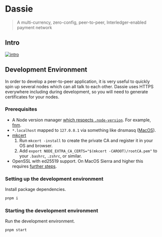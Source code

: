 # Dassie

> A multi-currency, zero-config, peer-to-peer, Interledger-enabled payment network

## Intro

[![intro](http://img.youtube.com/vi/Whp4RfW3K_U/0.jpg)](http://www.youtube.com/watch?v=Whp4RfW3K_U&t=8371 "Intro")

## Development Environment

In order to develop a peer-to-peer application, it is very useful to quickly spin up several nodes which can all talk to each other. Dassie uses HTTPS everywhere including during development, so you will need to generate certificates for your nodes.

### Prerequisites

- A Node version manager [which respects `.node-version`](https://stackoverflow.com/questions/27425852/what-uses-respects-the-node-version-file). For example, [fnm](https://github.com/Schniz/fnm).
- `*.localhost` mapped to `127.0.0.1` via something like dnsmasq ([MacOS](https://hedichaibi.com/how-to-setup-wildcard-dev-domains-with-dnsmasq-on-a-mac/)).
- [mkcert](https://github.com/FiloSottile/mkcert)
  1. Run `mkcert -install` to create the private CA and register it in your OS and browser.
  2. Add `export NODE_EXTRA_CA_CERTS="$(mkcert -CAROOT)/rootCA.pem"` to your `.bashrc`, `.zshrc`, or similar.
- OpenSSL with ed25519 support. On MacOS Sierra and higher this requires [further steps](https://github.com/justmoon/dassie/issues/3#issuecomment-1312636093).

### Setting up the development environment

Install package dependencies.

```sh
pnpm i
```

### Starting the development environment

Run the development environment.

```sh
pnpm start
```
